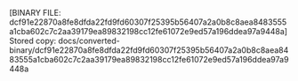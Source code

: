 [BINARY FILE: dcf91e22870a8fe8dfda22fd9fd60307f25395b56407a2a0b8c8aea8483555a1cba602c7c2aa39179ea89832198cc12fe61072e9ed57a196ddea97a9448a]
Stored copy: docs/converted-binary/dcf91e22870a8fe8dfda22fd9fd60307f25395b56407a2a0b8c8aea8483555a1cba602c7c2aa39179ea89832198cc12fe61072e9ed57a196ddea97a9448a
